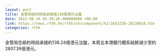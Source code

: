 ```yaml
---
layout: post
title: 金管局紐約時段承接逾138億港元沽盤
date: 2022-06-16 05:39:26.000000000 +08:00
link: https://news.rthk.hk/rthk/ch/component/k2/1653230-20220616.htm
categories: rthk
---
```


金管局在紐約時段承接約138.24億港元沽盤，本周五本港銀行體系結餘減少至約2807.39億港元。
